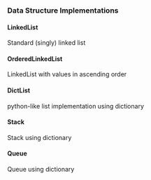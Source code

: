 ### Data Structure Implementations

#### LinkedList
Standard (singly) linked list

#### OrderedLinkedList
LinkedList with values in ascending order

#### DictList
python-like list implementation using dictionary

#### Stack
Stack using dictionary

#### Queue
Queue using dictionary
